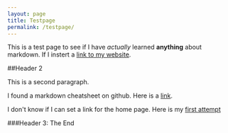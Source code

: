 ```yaml
---
layout: page
title: Testpage
permalink: /testpage/
---
```


This is a test page to see if I have *actually* learned **anything** about markdown. If I instert a [link to my website](http://nathanaelsmith.org "My Homepage"). 

##Header 2

This is a second paragraph. 

I found a markdown cheatsheet on github. Here is a [link](https://github.com/adam-p/markdown-here/wiki/Markdown-Cheatsheet "Cheatsheet").

I don't know if I can set a link for the home page. Here is my [first attempt](/index.html "homepage")

###Header 3: The End
